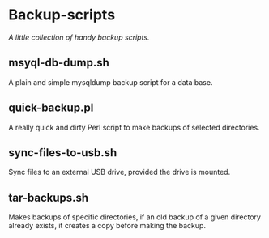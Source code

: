 # Backup-scripts

_A little collection of handy backup scripts._

## msyql-db-dump.sh

A plain and simple mysqldump backup script for a data base.

## quick-backup.pl

A really quick and dirty Perl script to make backups of selected directories.

## sync-files-to-usb.sh

Sync files to an external USB drive, provided the drive is mounted.

## tar-backups.sh
Makes backups of specific directories, if an old backup of a given directory already exists, it creates a copy before making the backup.

